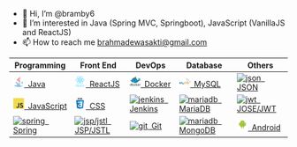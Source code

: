 - 👋 Hi, I’m @bramby6
- 👀 I’m interested in Java (Spring MVC, Springboot), JavaScript (VanillaJS and ReactJS)
- 📫 How to reach me brahmadewasakti@gmail.com
  
| Programming | Front End | DevOps | Database | Others |
| --- | --- | --- | --- | --- |
| <a href="https://www.java.com" target="_blank" rel="noreferrer"><img src="https://raw.githubusercontent.com/devicons/devicon/master/icons/java/java-original.svg" alt="java" width="20" height="20"/>&ensp;Java</a> | <a href="https://reactjs.org/" target="_blank" rel="noreferrer"><img src="https://raw.githubusercontent.com/devicons/devicon/master/icons/react/react-original-wordmark.svg" alt="react" width="20" height="20"/>&ensp;ReactJS</a> | <a href="https://www.docker.com/" target="_blank" rel="noreferrer"><img src="https://raw.githubusercontent.com/devicons/devicon/master/icons/docker/docker-original-wordmark.svg" alt="docker" width="20" height="20"/>&ensp;Docker</a> | <a href="https://www.mysql.com/" target="_blank" rel="noreferrer"><img src="https://raw.githubusercontent.com/devicons/devicon/master/icons/mysql/mysql-original-wordmark.svg" alt="mysql" width="20" height="20"/>&ensp;MySQL</a> | <a href="https://www.json.org/" target="_blank" rel="noreferrer"><img src="https://www.vectorlogo.zone/logos/json/json-icon.svg" alt="json" width="20" height="20"/>&ensp;JSON</a> |
| <a href="https://developer.mozilla.org/en-US/docs/Web/JavaScript" target="_blank" rel="noreferrer"><img src="https://raw.githubusercontent.com/devicons/devicon/master/icons/javascript/javascript-original.svg" alt="javascript" width="20" height="20"/>&ensp;JavaScript</a> | <a href="https://www.w3schools.com/css/" target="_blank" rel="noreferrer"><img src="https://raw.githubusercontent.com/devicons/devicon/master/icons/css3/css3-original-wordmark.svg" alt="css3" width="20" height="20"/>&ensp;CSS</a> | <a href="https://www.jenkins.io" target="_blank" rel="noreferrer"><img src="https://www.vectorlogo.zone/logos/jenkins/jenkins-icon.svg" alt="jenkins" width="20" height="20"/>&ensp;Jenkins</a> | <a href="https://mariadb.org/" target="_blank" rel="noreferrer"><img src="https://www.vectorlogo.zone/logos/mariadb/mariadb-icon.svg" alt="mariadb" width="20" height="20"/>&ensp;MariaDB</a> | <a href="https://jwt.io/" target="_blank" rel="noreferrer"><img src="https://jwt.io/img/pic_logo.svg" alt="jwt" width="20" height="20"/>&ensp;JOSE/JWT</a> |
| <a href="https://www.spring.io/" target="_blank" rel="noreferrer"><img src="https://www.vectorlogo.zone/logos/springio/springio-ar21.svg" alt="spring" width="20" height="20"/>&ensp;Spring</a> | <a href="https://jakarta.ee/specifications/servlet/" target="_blank" rel="noreferrer"><img src="https://www.svgrepo.com/show/14636/jsp-open-file-format-with-java-logo.svg" alt="jsp/jstl" width="20" height="20"/>&ensp;JSP/JSTL</a> | <a href="https://git-scm.com/" target="_blank" rel="noreferrer"><img src="https://www.vectorlogo.zone/logos/git-scm/git-scm-icon.svg" alt="git" width="20" height="20"/>&ensp;Git</a> | <a href="https://mongodb.com/" target="_blank" rel="noreferrer"><img src="https://www.vectorlogo.zone/logos/mongodb/mongodb-icon.svg" alt="mariadb" width="20" height="20"/>&ensp;MongoDB</a> | <a href="https://developer.android.com" target="_blank" rel="noreferrer"><img src="https://raw.githubusercontent.com/devicons/devicon/master/icons/android/android-original-wordmark.svg" alt="android" width="20" height="20"/>&ensp;Android</a> | 
  

